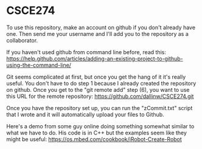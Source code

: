 # CSCE274

To use this repository, make an account on github if you don't already have one.
Then send me your username and I'll add  you to the repository as a collaborator.

If you haven't used github from command line before, read this:
https://help.github.com/articles/adding-an-existing-project-to-github-using-the-command-line/

Git seems complicated at first, but once you get the hang of it it's really useful. You don't have to do step 1 because I already created the repository on github. Once you get to the "git remote add" step (6), you want to use this URL for the remote repository: 
https://github.com/dallinw/CSCE274.git

Once you have the repository set up, you can run the "zCommit.txt" script that I wrote and it will automatically upload your files to Github.

Here's a demo from some guy online doing something somewhat similar to what we
have to do. His code is in C++ but the examples seem like they might be useful:
https://os.mbed.com/cookbook/iRobot-Create-Robot 
